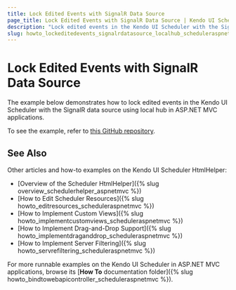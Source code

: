 ```yaml
---
title: Lock Edited Events with SignalR Data Source
page_title: Lock Edited Events with SignalR Data Source | Kendo UI Scheduler HtmlHelper
description: "Lock edited events in the Kendo UI Scheduler with the SignalR data source using local hub in ASP.NET MVC applications."
slug: howto_lockeditedevents_signalrdatasource_localhub_scheduleraspnetmvc
---
```


# Lock Edited Events with SignalR Data Source

The example below demonstrates how to lock edited events in the Kendo UI Scheduler with the SignalR data source using local hub in ASP.NET MVC applications.

To see the example, refer to [this GitHub repository](https://github.com/telerik/ui-for-aspnet-mvc-examples/tree/master/scheduler/scheduler-signal-r-local-hub-locking-events).

## See Also

Other articles and how-to examples on the Kendo UI Scheduler HtmlHelper:

* [Overview of the Scheduler HtmlHelper]({% slug overview_schedulerhelper_aspnetmvc %})
* [How to Edit Scheduler Resources]({% slug howto_editresources_scheduleraspnetmvc %})
* [How to Implement Custom Views]({% slug howto_implementcustomviews_scheduleraspnetmvc %})
* [How to Implement Drag-and-Drop Support]({% slug howto_implementdraganddrop_scheduleraspnetmvc %})
* [How to Implement Server Filtering]({% slug howto_servrefiltering_scheduleraspnetmvc %})

For more runnable examples on the Kendo UI Scheduler in ASP.NET MVC applications, browse its [**How To** documentation folder]({% slug howto_bindtowebapicontroller_scheduleraspnetmvc %}).

